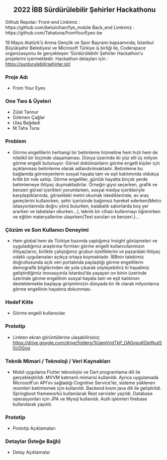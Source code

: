 <h2 align="center"><span><strong>2022 İBB Sürdürülebilir Şehirler Hackathonu</strong></span></h2>
Github Repolar:
Front-end Linkimiz : https://github.com/betulcihan/fye_mobile
Back_end Limkimiz : https://github.com/Tahatuna/fromYourEyes-be

19 Mayıs Atatürk’ü Anma Gençlik ve Spor Bayramı kapsamında; İstanbul Büyükşehir Belediyesi ve Microsoft Türkiye iş birliği ile, Coderspace organizasyonu ile gerçekleşen ‘Sürdürülebilir Şehirler Hackathon’u projelerini içermektedir. Hackathon detayları için : https://surdurulebilirsehirler.ist/

### Proje Adı
- From Your Eyes

### One Two & Üyeleri
- Zülal Tannur
- Gökmen Çağlar
- Ulaş Bağdadi
- M.Taha Tuna

### Problem
- Görme engellilerin herhangi bir betimleme hizmetine hem hızlı hem de nitelikli bir biçimde ulaşamaması. 
Dünya üzerinde iki yüz elli üç milyon görme engelli bulunuyor. Görsel dokümanların görme engelli kişiler için açıklanması betimleme olarak adlandırılmaktadır. Betimleme bu bağlamda görmeyenlerin sosyal hayata tam ve eşit katılımında oldukça kritik bir role sahip. Görme engelliler, günlük hayatta birçok yerde betimlemeye ihtiyaç duymaktadırlar. Örneğin giysi seçerken, grafik ve benzeri görsel içerikleri yorumlarken, sosyal medya içerikleriyle karşılaştıklarında, görseldeki metni okumak istediklerinde, ev araç gereçlerini kullanırken, şehir içerisinde bağımsız hareket ederken(Metro istasyonlarında doğru yönü bulurken, kalabalık salonlarda boş yer ararken ve tabelaları okurken...), teknik bir cihazı kullanmayı öğrenirken ve eğitim materyallerine ulaşırken(Test soruları ve benzeri.)…

### Çözüm ve Son Kullanıcı Deneyimi
- Hem global hem de Türkiye bazında yaptığımız Insight görüşmeleri ve uyguladığımız araştırma formları görme engelli kullanıcılarımızın ihtiyaçlarını, birlikte çalıştığımız grubun özelliklerini ve pazardaki ihtiyaç odaklı uygulamaları açıkça ortaya koymaktadır. İBBnin talebimiz doğrultusunda açık veri portalında paylaştığı görme engellilerin demografik bilgilerinden de yola çıkarak söyleyebiliriz ki hayalimiz geliştirdiğimiz inovasyonla İstanbul’da yaşayan on binin üzerinde üzerinde görme engellinin sosyal hayata tam ve eşit katılımını desteklemekle başlayıp girişimimizin dünyada bir ilk olarak milyonlarca görme engellinin hayatına dokunması.

### Hedef Kitle
- Görme engelli kullanıcılar.

### Prototip
- Linkten ekran görüntülerine ulaşabilirsiniz: https://drive.google.com/drive/folders/1iUamVmtTkP_OAGnpuKDeifkutS0cOGoq

### Teknik Mimari / Teknoloji / Veri Kaynakları
- Mobil uygulama Flutter teknolojisi ve Dart programlama dili ile gerçekleştirildi. MVVM katmanlı mimarisi kullanıldı. Ayrıca uygulamada Microsoft’un API’ını sağladığı Cognitive Service’ler, sisteme yüklenen resimleri betimlemek için kullanıldı. Backend kısmı java dili ile geliştirildi. Springboot frameworkü kullanılarak Rest servisler yazıldı. Database operasyonları için JPA ve Mysql kullanıldı. Auth işlemleri firebase kullanılarak yapıldı.

### Prototip
- Prototip Açıklamaları

### Detaylar (İsteğe Bağlı)
- Detay Açıklamalar
